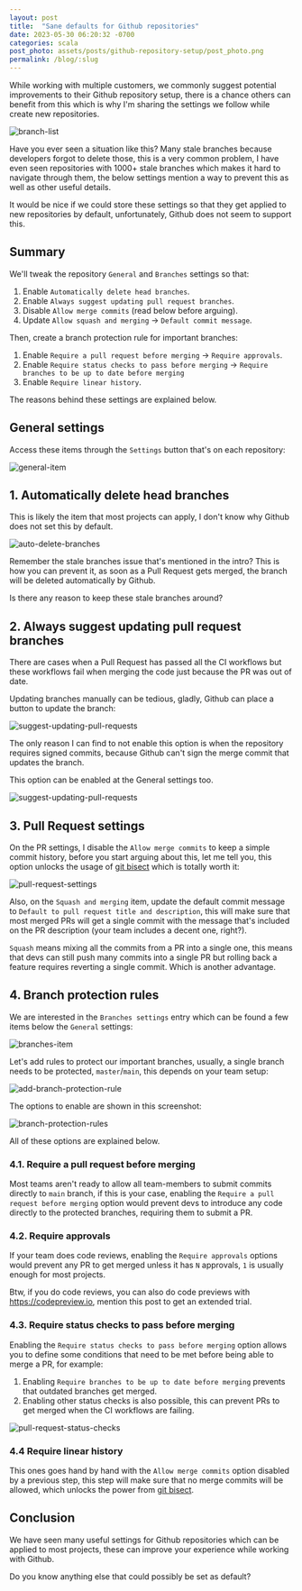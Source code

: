 ```yaml
---
layout: post
title:  "Sane defaults for Github repositories"
date: 2023-05-30 06:20:32 -0700
categories: scala
post_photo: assets/posts/github-repository-setup/post_photo.png
permalink: /blog/:slug
---
```


While working with multiple customers, we commonly suggest potential improvements to their Github repository setup, there is a chance others can benefit from this which is why I'm sharing the settings we follow while create new repositories.

![branch-list](/assets/posts/github-repository-setup/branch-list.png)

Have you ever seen a situation like this? Many stale branches because developers forgot to delete those, this is a very common problem, I have even seen repositories with 1000+ stale branches which makes it hard to navigate through them, the below settings mention a way to prevent this as well as other useful details.

It would be nice if we could store these settings so that they get applied to new repositories by default, unfortunately, Github does not seem to support this.


## Summary

We'll tweak the repository `General` and `Branches` settings so that:

1. Enable `Automatically delete head branches`.
2. Enable `Always suggest updating pull request branches`.
3. Disable `Allow merge commits` (read below before arguing).
4. Update `Allow squash and merging` -> `Default commit message`.

Then, create a branch protection rule for important branches:

1. Enable `Require a pull request before merging` -> `Require approvals`.
2. Enable `Require status checks to pass before merging` -> `Require branches to be up to date before merging`
3. Enable `Require linear history`.

The reasons behind these settings are explained below.


## General settings

Access these items through the `Settings` button that's on each repository:

![general-item](/assets/posts/github-repository-setup/general-item.png)


## 1. Automatically delete head branches

This is likely the item that most projects can apply, I don't know why Github does not set this by default.

![auto-delete-branches](/assets/posts/github-repository-setup/auto-delete-branches.png)

Remember the stale branches issue that's mentioned in the intro? This is how you can prevent it, as soon as a Pull Request gets merged, the branch will be deleted automatically by Github.

Is there any reason to keep these stale branches around?


## 2. Always suggest updating pull request branches

There are cases when a Pull Request has passed all the CI workflows but these workflows fail when merging the code just because the PR was out of date.

Updating branches manually can be tedious, gladly, Github can place a button to update the branch:

![suggest-updating-pull-requests](/assets/posts/github-repository-setup/update-branch-suggestion.png)

The only reason I can find to not enable this option is when the repository requires signed commits, because Github can't sign the merge commit that updates the branch.

This option can be enabled at the General settings too.

![suggest-updating-pull-requests](/assets/posts/github-repository-setup/suggest-updating-pr.png)


## 3. Pull Request settings

On the PR settings, I disable the `Allow merge commits` to keep a simple commit history, before you start arguing about this, let me tell you, this option unlocks the usage of [git bisect](https://git-scm.com/docs/git-bisect) which is totally worth it:

![pull-request-settings](/assets/posts/github-repository-setup/pr-settings.png)

Also, on the `Squash and merging` item, update the default commit message to `Default to pull request title and description`, this will make sure that most merged PRs will get a single commit with the message that's included on the PR description (your team includes a decent one, right?).

`Squash` means mixing all the commits from a PR into a single one, this means that devs can still push many commits into a single PR but rolling back a feature requires reverting a single commit. Which is another advantage.


## 4. Branch protection rules

We are interested in the `Branches settings` entry which can be found a few items below the `General` settings:

![branches-item](/assets/posts/github-repository-setup/branches-item.png)

Let's add rules to protect our important branches, usually, a single branch needs to be protected, `master`/`main`, this depends on your team setup:

![add-branch-protection-rule](/assets/posts/github-repository-setup/add-branch-protection-rule.png)


The options to enable are shown in this screenshot:

![branch-protection-rules](/assets/posts/github-repository-setup/branch-protection-rules.png)

All of these options are explained below.


### 4.1. Require a pull request before merging

Most teams aren't ready to allow all team-members to submit commits directly to `main` branch, if this is your case, enabling the `Require a pull request before merging` option would prevent devs to introduce any code directly to the protected branches, requiring them to submit a PR.


### 4.2. Require approvals

If your team does code reviews, enabling the `Require approvals` options would prevent any PR to get merged unless it has `N` approvals, `1` is usually enough for most projects.

Btw, if you do code reviews, you can also do code previews with https://codepreview.io, mention this post to get an extended trial.


### 4.3. Require status checks to pass before merging

Enabling the `Require status checks to pass before merging` option allows you to define some conditions that need to be met before being able to merge a PR, for example:

1. Enabling `Require branches to be up to date before merging` prevents that outdated branches get merged.
2. Enabling other status checks is also possible, this can prevent PRs to get merged when the CI workflows are failing.

![pull-request-status-checks](/assets/posts/github-repository-setup/pr-status-checks.png)


### 4.4 Require linear history

This ones goes hand by hand with the `Allow merge commits` option disabled by a previous step, this step will make sure that no merge commits will be allowed, which unlocks the power from [git bisect](https://git-scm.com/docs/git-bisect).


## Conclusion

We have seen many useful settings for Github repositories which can be applied to most projects, these can improve your experience while working with Github.

Do you know anything else that could possibly be set as default?
